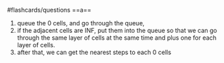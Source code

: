 #flashcards/questions 
==a==
1. queue the 0 cells, and go through the queue, 
2. if the adjacent cells are INF, put them into the queue so that we can go through the same layer of cells at the same time and plus one for each layer of cells. 
3. after that, we can get the nearest steps to each 0 cells